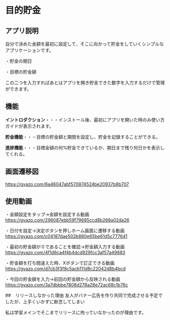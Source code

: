 # 目的貯金


## アプリ説明
自分で決めた金額を最初に設定して、そこに向かって貯金をしていくシンプルなアプリケーションです。

・貯金の期日

・目標の貯金額

この二つを入力すればあとはアプリを開き貯金できた数字を入力するだけで管理ができます。


## 機能
**イントロダクション**・・・インストール後、最初にアプリを開いた時のみ使い方ガイドが表示されます。

**貯金機能**・・・目標の貯金額と期間を設定し、貯金を記録することができる。

**進捗機能**・・・目標金額の何%貯金できているか、期日まで残り何日かを表示してくれる。



## 画面遷移図
https://gyazo.com/6a46047abf570974524be20937b8b707

## 使用動画
・金額設定をタップ→金額を設定する動画
https://gyazo.com/296087ebb59f79685ccd8b268a02da26

・日付を設定→決定ボタンを押しホーム画面に遷移する動画
https://gyazo.com/c04187dae502b880e65be61d5c777641

・最初の貯金額が０であることを確認→貯金額入力する動画
https://gyazo.com/4f1d6ca4f4b4dcd929fcc3af57a49883

・貯金額を打ち間違えた時、Xボタンで訂正できる動画
https://gyazo.com/d7cb3f3f8c5acb111d8c22042d8b4bcd

・今回の貯金額を入力→前回の貯金額から反映される動画
https://gyazo.com/3a7dbbbe7808d278a28e72ac68c1b76c


##　リリースしなかった理由
友人がバナー広告を作り共同で完成させる予定でしたが、上手くいかずに断念してしまい

私は学習メインでそこまでリリースに拘っていなかったのが理由です。
